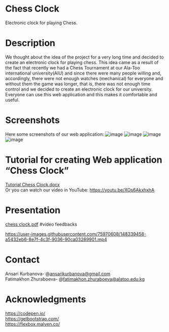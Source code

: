 # Chess Clock
Electronic clock for playing Chess.
# Description
We thought about the idea of the project for a very long time and decided to create an electronic clock for playing chess. This idea came as a result of the fact that recently we had a Chess Tournament at our Ala-Too international university(AIU) and since there were many people willing and, accordingly, there were not enough watches (mechanical) for everyone and without them the game was longer, that is, there was not enough time control and we decided to create an electronic clock for our university. Everyone can use this web application and this makes it comfortable and useful.
# Screenshots
Here some screenshots of our web application:
![image](https://user-images.githubusercontent.com/75885389/148269785-0fb626c4-0ecd-4a67-be72-881ffb3e2e2a.png)
![image](https://user-images.githubusercontent.com/75885389/148269851-40c33f61-f715-4453-9f47-c53c386273a2.png)
![image](https://user-images.githubusercontent.com/75885389/148270061-1da07b63-4c0f-4ddf-b0c6-71121fd08296.png)
![image](https://user-images.githubusercontent.com/75885389/148270153-a5928a52-7c0f-4c89-8511-cd5cbcb4487d.png)
# Tutorial for creating Web application “Chess Clock”
[Tutorial Chess Clock.docx](https://github.com/Ansari17/Clock-for-Chess/files/7817057/Tutorial.Chess.Clock.docx)  
Or you can watch our video in YouTube:
https://youtu.be/XOs6AkxhxhA
# Presentation  
[chess clock.pdf](https://github.com/Ansari17/Clock-for-Chess/files/7819901/chess.clock.pdf)
#video feedbacks  



https://user-images.githubusercontent.com/75970608/148339458-a5432eb6-8e7f-4c3f-9036-90ca03269901.mp4


# Contact
Ansari Kurbanova- @ansarikurbanova@gmail.com  
Fatimakhon Zhuraboeva- @fatimakhon.zhuraboeva@alatoo.edu.kg
# Acknowledgments  
https://codepen.io/  
https://getbootstrap.com/  
https://flexbox.malven.co/
